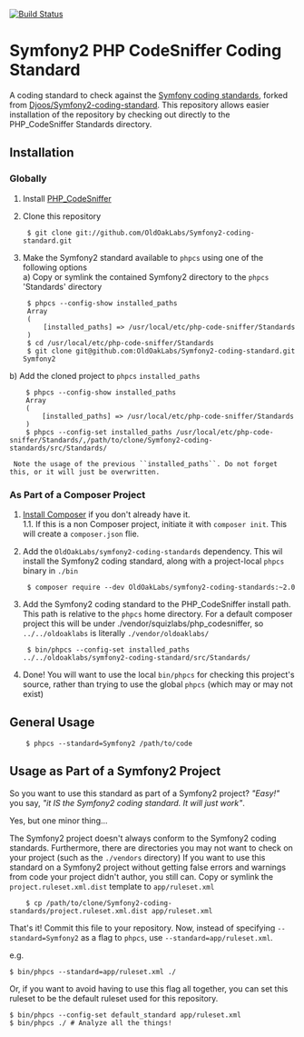 [![Build Status](https://secure.travis-ci.org/OldOakLabs/Symfony2-coding-standard.png)](http://travis-ci.org/OldOakLabs/Symfony2-coding-standard)

Symfony2 PHP CodeSniffer Coding Standard
========================================

A coding standard to check against the [Symfony coding standards](http://symfony.com/doc/current/contributing/code/standards.html), forked from [Djoos/Symfony2-coding-standard](//github.com/djoos/Symfony2-coding-standard). This repository allows easier installation of the repository by checking out directly to the PHP_CodeSniffer Standards directory.

Installation
------------
### Globally

1. Install [PHP_CodeSniffer](https://github.com/squizlabs/PHP_CodeSniffer)

2. Clone this repository

        $ git clone git://github.com/OldOakLabs/Symfony2-coding-standard.git
        
3. Make the Symfony2 standard available to ``phpcs`` using one of the following options  
  a) Copy or symlink the contained Symfony2 directory to the ``phpcs`` 'Standards' directory  
  
        $ phpcs --config-show installed_paths
        Array
        (
            [installed_paths] => /usr/local/etc/php-code-sniffer/Standards
        )
        $ cd /usr/local/etc/php-code-sniffer/Standards
        $ git clone git@github.com:OldOakLabs/Symfony2-coding-standard.git Symfony2
        
  b) Add the cloned project to ``phpcs`` ``installed_paths``

        $ phpcs --config-show installed_paths
        Array
        (
            [installed_paths] => /usr/local/etc/php-code-sniffer/Standards
        )
        $ phpcs --config-set installed_paths /usr/local/etc/php-code-sniffer/Standards/,/path/to/clone/Symfony2-coding-standards/src/Standards/
        
     Note the usage of the previous ``installed_paths``. Do not forget this, or it will just be overwritten.

### As Part of a Composer Project

1. [Install Composer](https://getcomposer.org/doc/00-intro.md) if you don't already have it.  
1.1. If this is a non Composer project, initiate it with ``composer init``. This will create a ``composer.json`` flie. 

2. Add the ``OldOakLabs/symfony2-coding-standards`` dependency. This wil install the Symfony2 coding standard, along with a project-local ``phpcs`` binary in ``./bin``

        $ composer require --dev OldOakLabs/symfony2-coding-standards:~2.0

3. Add the Symfony2 coding standard to the PHP_CodeSniffer install path. This path is relative to the ``phpcs`` home directory. For a default composer project this will be under ./vendor/squizlabs/php_codesniffer, so ``../../oldoaklabs`` is literally ``./vendor/oldoaklabs/``

        $ bin/phpcs --config-set installed_paths ../../oldoaklabs/symfony2-coding-standard/src/Standards/

4. Done! You will want to use the local ``bin/phpcs`` for checking this project's source, rather than trying to use the global ``phpcs`` (which may or may not exist)

General Usage
-------------
        $ phpcs --standard=Symfony2 /path/to/code

Usage as Part of a Symfony2 Project
-----------------------------------
So you want to use this standard as part of a Symfony2 project? _"Easy!"_ you say, _"it IS the Symfony2 coding standard. It will just work"_.

Yes, but one minor thing...

The Symfony2 project doesn't always conform to the Symfony2 coding standards. Furthermore, there are directories you may not want to check on your project (such as the ``./vendors`` directory) If you want to use this standard on a Symfony2 project without getting false errors and warnings from code your project didn't author, you still can. Copy or symlink the ``project.ruleset.xml.dist`` template to ``app/ruleset.xml``

        $ cp /path/to/clone/Symfony2-coding-standards/project.ruleset.xml.dist app/ruleset.xml

That's it! Commit this file to your repository. Now, instead of specifying ``--standard=Symfony2`` as a flag to ``phpcs``, use ``--standard=app/ruleset.xml``.

e.g.

    $ bin/phpcs --standard=app/ruleset.xml ./

Or, if you want to avoid having to use this flag all together, you can set this ruleset to be the default ruleset used for this repository.

    $ bin/phpcs --config-set default_standard app/ruleset.xml
    $ bin/phpcs ./ # Analyze all the things!
